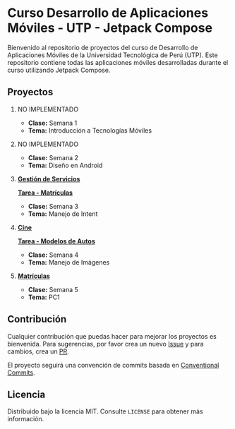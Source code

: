 # Curso Desarrollo de Aplicaciones Móviles - UTP - Jetpack Compose

Bienvenido al repositorio de proyectos del curso de Desarrollo de Aplicaciones Móviles de la Universidad Tecnológica de Perú (UTP). Este repositorio contiene todas las aplicaciones móviles desarrolladas durante el curso utilizando Jetpack Compose.

## Proyectos

1. NO IMPLEMENTADO
   - **Clase:** Semana 1
   - **Tema:** Introducción a Tecnologías Móviles

2. NO IMPLEMENTADO
   - **Clase:** Semana 2
   - **Tema:** Diseño en Android

3. **[Gestión de Servicios](/ClaseS3/README.md)**

   **[Tarea - Matrículas](/TareaS3/README.md)**
   - **Clase:** Semana 3
   - **Tema:** Manejo de Intent

4. **[Cine](/ClaseS4/README.md)**

   **[Tarea - Modelos de Autos](/TareaS4/README.md)**
   - **Clase:** Semana 4
   - **Tema:** Manejo de Imágenes

5. **[Matrículas](/PC1/README.md)**
   - **Clase:** Semana 5
   - **Tema:** PC1

## Contribución
Cualquier contribución que puedas hacer para mejorar los proyectos es bienvenida. Para sugerencias, por favor crea un nuevo [Issue](https://github.com/j0rgedev/utp-desarrollo-movil/issues) y para cambios, crea un [PR](https://github.com/j0rgedev/utp-desarrollo-movil/pulls).

El proyecto seguirá una convención de commits basada en [Conventional Commits](https://www.conventionalcommits.org/en/v1.0.0/#summary).

## Licencia
Distribuido bajo la licencia MIT. Consulte `LICENSE` para obtener más información.